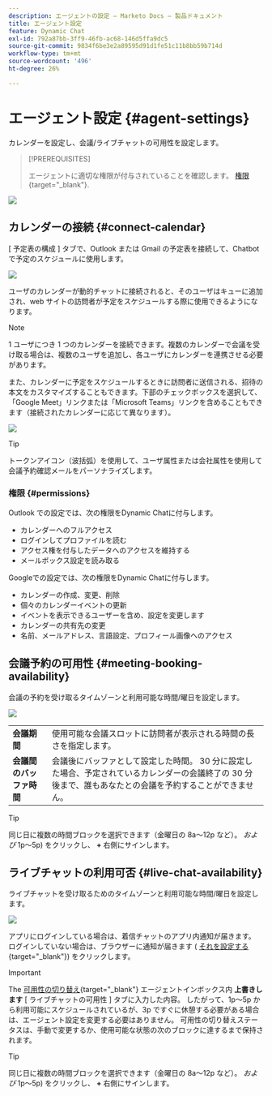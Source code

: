 ```yaml
---
description: エージェントの設定 — Marketo Docs — 製品ドキュメント
title: エージェント設定
feature: Dynamic Chat
exl-id: 792a87bb-3ff9-46fb-ac68-146d5ffa9dc5
source-git-commit: 9834f6be3e2a89595d91d1fe51c11b8bb59b714d
workflow-type: tm+mt
source-wordcount: '496'
ht-degree: 26%

---
```


# エージェント設定 {#agent-settings}

カレンダーを設定し、会議/ライブチャットの可用性を設定します。

>[!PREREQUISITES]
>
>エージェントに適切な権限が付与されていることを確認します。 [権限](/help/marketo/product-docs/demand-generation/dynamic-chat/setup-and-configuration/permissions.md){target="_blank"}.

![](assets/agent-settings-1.png)

## カレンダーの接続 {#connect-calendar}

[ 予定表の構成 ] タブで、Outlook または Gmail の予定表を接続して、Chatbot で予定のスケジュールに使用します。

![](assets/agent-settings-2.png)

ユーザのカレンダーが動的チャットに接続されると、そのユーザはキューに追加され、web サイトの訪問者が予定をスケジュールする際に使用できるようになります。

>[!NOTE]
>
>1 ユーザにつき 1 つのカレンダーを接続できます。複数のカレンダーで会議を受け取る場合は、複数のユーザを追加し、各ユーザにカレンダーを連携させる必要があります。

また、カレンダーに予定をスケジュールするときに訪問者に送信される、招待の本文をカスタマイズすることもできます。下部のチェックボックスを選択して、「Google Meet」リンクまたは「Microsoft Teams」リンクを含めることもできます（接続されたカレンダーに応じて異なります）。

![](assets/agent-settings-3.png)

>[!TIP]
>
>トークンアイコン（波括弧）を使用して、ユーザ属性または会社属性を使用して会議予約確認メールをパーソナライズします。

### 権限 {#permissions}

Outlook での設定では、次の権限をDynamic Chatに付与します。

* カレンダーへのフルアクセス
* ログインしてプロファイルを読む
* アクセス権を付与したデータへのアクセスを維持する
* メールボックス設定を読み取る

Googleでの設定では、次の権限をDynamic Chatに付与します。

* カレンダーの作成、変更、削除
* 個々のカレンダーイベントの更新
* イベントを表示できるユーザーを含め、設定を変更します
* カレンダーの共有先の変更
* 名前、メールアドレス、言語設定、プロフィール画像へのアクセス

## 会議予約の可用性 {#meeting-booking-availability}

会議の予約を受け取るタイムゾーンと利用可能な時間/曜日を設定します。

![](assets/agent-settings-4.png)

<table> 
 <tbody> 
  <tr> 
   <td><b>会議期間</b></td>
   <td>使用可能な会議スロットに訪問者が表示される時間の長さを指定します。</td>
  </tr> 
  <tr> 
   <td><b>会議間のバッファ時間</b></td>
   <td>会議後にバッファとして設定した時間。 30 分に設定した場合、予定されているカレンダーの会議終了の 30 分後まで、誰もあなたとの会議を予約することができません。</td>
  </tr>
 </tbody> 
</table>

>[!TIP]
>
>同じ日に複数の時間ブロックを選択できます（金曜日の 8a～12p など）。 _および_ 1p～5p) をクリックし、 **+** 右側にサインします。

## ライブチャットの利用可否 {#live-chat-availability}

ライブチャットを受け取るためのタイムゾーンと利用可能な時間/曜日を設定します。

![](assets/agent-settings-5.png)

アプリにログインしている場合は、着信チャットのアプリ内通知が届きます。 ログインしていない場合は、ブラウザーに通知が届きます ( [それを設定する](/help/marketo/product-docs/demand-generation/dynamic-chat/live-chat/agent-inbox.md#live-chat-notifications){target="_blank"}) をクリックします。

>[!IMPORTANT]
>
>The [可用性の切り替え](/help/marketo/product-docs/demand-generation/dynamic-chat/live-chat/agent-inbox.md#availability-toggle){target="_blank"} エージェントインボックス内 **上書きします** [ ライブチャットの可用性 ] タブに入力した内容。 したがって、1p～5p から利用可能にスケジュールされているが、3p ですぐに休憩する必要がある場合は、エージェント設定を変更する必要はありません。 可用性の切り替えステータスは、手動で変更するか、使用可能な状態の次のブロックに達するまで保持されます。

>[!TIP]
>
>同じ日に複数の時間ブロックを選択できます（金曜日の 8a～12p など）。 _および_ 1p～5p) をクリックし、 **+** 右側にサインします。

